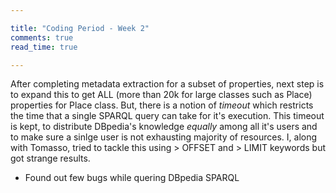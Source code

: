 ```yaml
---

title: "Coding Period - Week 2"
comments: true
read_time: true

---
```

After completing metadata extraction for a subset of properties, next step is to expand this to get ALL (more than 20k for large classes such as Place) properties for Place class. But, there is a notion of *timeout* which restricts the time that a single SPARQL query can take for it's execution. This timeout is kept, to distribute DBpedia's knowledge *equally* among all it's users and to make sure a sinlge user is not exhausting majority of resources. I, along with Tomasso, tried to tackle this using > OFFSET and > LIMIT keywords but got strange results. 





* Found out few bugs while quering DBpedia SPARQL

